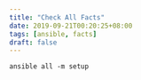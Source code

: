 ```yaml
---
title: "Check All Facts"
date: 2019-09-21T00:20:25+08:00
tags: [ansible, facts]
draft: false
---
```


```
ansible all -m setup
```
